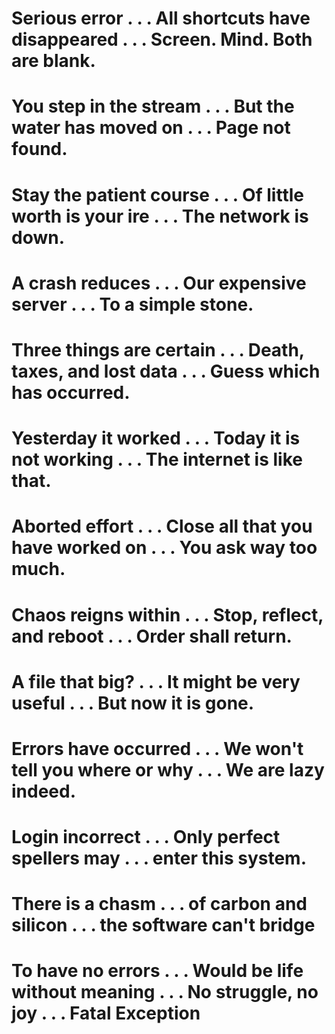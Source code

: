 # Serious error . . . All shortcuts have disappeared . . . Screen. Mind. Both are blank.
# You step in the stream . . . But the water has moved on . . . Page not found.
# Stay the patient course . . . Of little worth is your ire . . . The network is down.
# A crash reduces . . . Our expensive server . . . To a simple stone.
# Three things are certain . . . Death, taxes, and lost data . . . Guess which has occurred.
# Yesterday it worked . . . Today it is not working . . . The internet is like that.
# Aborted effort . . . Close all that you have worked on . . . You ask way too much.
# Chaos reigns within . . . Stop, reflect, and reboot . . . Order shall return.
# A file that big? . . . It might be very useful . . . But now it is gone.
# Errors have occurred . . . We won't tell you where or why . . . We are lazy indeed.
# Login incorrect . . . Only perfect spellers may . . . enter this system.
# There is a chasm . . . of carbon and silicon . . . the software can't bridge
# To have no errors . . . Would be life without meaning . . . No struggle, no joy . . . Fatal Exception
# 
# 
# 
# 
# 